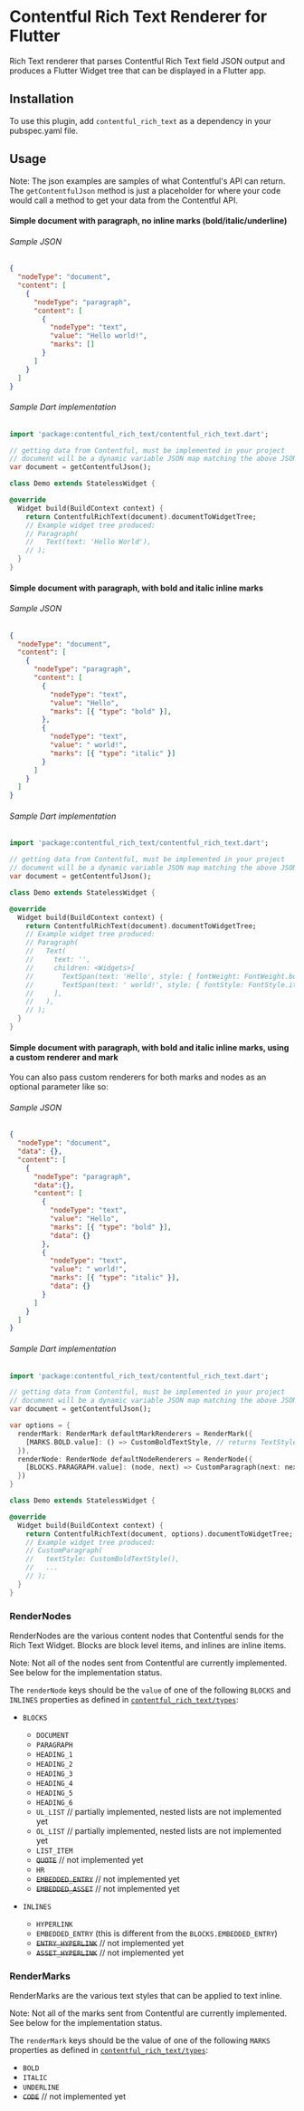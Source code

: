 # Contentful Rich Text Renderer for Flutter

Rich Text renderer that parses Contentful Rich Text field JSON output and produces a Flutter Widget tree that can be displayed in a Flutter app.

## Installation

To use this plugin, add `contentful_rich_text` as a dependency in your pubspec.yaml file.

## Usage

Note: The json examples are samples of what Contentful's API can return. The `getContentfulJson` method is just a placeholder for where your code would call a method to get your data from the Contentful API.

#### Simple document with paragraph, no inline marks (bold/italic/underline)
###### Sample JSON
```json
{
  "nodeType": "document",
  "content": [
    {
      "nodeType": "paragraph",
      "content": [
        {
          "nodeType": "text",
          "value": "Hello world!",
          "marks": []
        }
      ]
    }
  ]
}
```
###### Sample Dart implementation
```dart
import 'package:contentful_rich_text/contentful_rich_text.dart';

// getting data from Contentful, must be implemented in your project
// document will be a dynamic variable JSON map matching the above JSON
var document = getContentfulJson(); 

class Demo extends StatelessWidget {

@override
  Widget build(BuildContext context) {
    return ContentfulRichText(document).documentToWidgetTree;
    // Example widget tree produced:
    // Paragraph(
    //   Text(text: 'Hello World'),
    // );
  }
}
```

#### Simple document with paragraph, with bold and italic inline marks
###### Sample JSON
```json
{
  "nodeType": "document",
  "content": [
    {
      "nodeType": "paragraph",
      "content": [
        {
          "nodeType": "text",
          "value": "Hello",
          "marks": [{ "type": "bold" }],
        },
        {
          "nodeType": "text",
          "value": " world!",
          "marks": [{ "type": "italic" }]
        }
      ]
    }
  ]
}
```
###### Sample Dart implementation
```dart
import 'package:contentful_rich_text/contentful_rich_text.dart';

// getting data from Contentful, must be implemented in your project
// document will be a dynamic variable JSON map matching the above JSON
var document = getContentfulJson();

class Demo extends StatelessWidget {

@override
  Widget build(BuildContext context) {
    return ContentfulRichText(document).documentToWidgetTree;
    // Example widget tree produced:
    // Paragraph(
    //   Text(
    //     text: '',
    //     children: <Widgets>[
    //       TextSpan(text: 'Hello', style: { fontWeight: FontWeight.bold }),
    //       TextSpan(text: ' world!', style: { fontStyle: FontStyle.italic }), 
    //     ],
    //   ),
    // );
  }
}
```

#### Simple document with paragraph, with bold and italic inline marks, using a custom renderer and mark
You can also pass custom renderers for both marks and nodes as an optional parameter like so:
###### Sample JSON
```json
{
  "nodeType": "document",
  "data": {},
  "content": [
    {
      "nodeType": "paragraph",
      "data":{},
      "content": [
        {
          "nodeType": "text",
          "value": "Hello",
          "marks": [{ "type": "bold" }],
          "data": {}
        },
        {
          "nodeType": "text",
          "value": " world!",
          "marks": [{ "type": "italic" }],
          "data": {}
        }
      ]
    }
  ]
}
```
###### Sample Dart implementation
```dart
import 'package:contentful_rich_text/contentful_rich_text.dart';

// getting data from Contentful, must be implemented in your project
// document will be a dynamic variable JSON map matching the above JSON
var document = getContentfulJson();

var options = {
  renderMark: RenderMark defaultMarkRenderers = RenderMark({
    [MARKS.BOLD.value]: () => CustomBoldTextStyle, // returns TextStyle
  }),
  renderNode: RenderNode defaultNodeRenderers = RenderNode({
    [BLOCKS.PARAGRAPH.value]: (node, next) => CustomParagraph(next: next(node.content))
  })
}

class Demo extends StatelessWidget {

@override
  Widget build(BuildContext context) {
    return ContentfulRichText(document, options).documentToWidgetTree;
    // Example widget tree produced:
    // CustomParagraph(
    //   textStyle: CustomBoldTextStyle(),
    //   ...
    // );
  }
}
```

### RenderNodes
RenderNodes are the various content nodes that Contentful sends for the Rich Text Widget. Blocks are block level items, and inlines are inline items.

Note: Not all of the nodes sent from Contentful are currently implemented. See below for the implementation status.

The `renderNode` keys should be the `value` of one of the following `BLOCKS` and `INLINES` properties as defined in [`contentful_rich_text/types`](https://github.com/JOOLHealth/contentful_rich_text/tree/master/lib/types):

- `BLOCKS`
  - `DOCUMENT`
  - `PARAGRAPH`
  - `HEADING_1`
  - `HEADING_2`
  - `HEADING_3`
  - `HEADING_4`
  - `HEADING_5`
  - `HEADING_6`
  - `UL_LIST` // partially implemented, nested lists are not implemented yet
  - `OL_LIST` // partially implemented, nested lists are not implemented yet
  - `LIST_ITEM`
  - ~~`QUOTE`~~ // not implemented yet
  - `HR`
  - ~~`EMBEDDED_ENTRY`~~ // not implemented yet
  - ~~`EMBEDDED_ASSET`~~ // not implemented yet

- `INLINES`
  - `HYPERLINK`
  - `EMBEDDED_ENTRY` (this is different from the `BLOCKS.EMBEDDED_ENTRY`)
  - ~~`ENTRY_HYPERLINK`~~ // not implemented yet
  - ~~`ASSET_HYPERLINK`~~ // not implemented yet

### RenderMarks
RenderMarks are the various text styles that can be applied to text inline. 

Note: Not all of the marks sent from Contentful are currently implemented. See below for the implementation status.

The `renderMark` keys should be the value of one of the following `MARKS` properties as defined in [`contentful_rich_text/types`](https://github.com/JOOLHealth/contentful_rich_text/tree/master/lib/types):

- `BOLD`
- `ITALIC`
- `UNDERLINE`
- ~~`CODE`~~ // not implemented yet